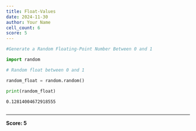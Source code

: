 ```yaml
---
title: Float-Values
date: 2024-11-30
author: Your Name
cell_count: 6
score: 5
---
```


```python
#Generate a Random Floating-Point Number Between 0 and 1
```


```python
import random
```


```python
# Random float between 0 and 1
```


```python
random_float = random.random()
```


```python
print(random_float)
```

    0.12814004672918555



```python

```


---
**Score: 5**
